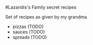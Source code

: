#Lazaridis's Family secret recipes

Set of recipes as given by my grandma.

- pizzas (TODO)
- sauces (TODO)
- spreads (TODO)